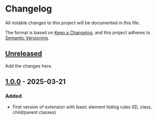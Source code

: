 # Changelog

All notable changes to this project will be documented in this file.

The format is based on [Keep a Changelog](https://keepachangelog.com/en/1.1.0/),
and this project adheres to [Semantic Versioning](https://semver.org/spec/v2.0.0.html).

## [Unreleased]

Add the changes here.

## [1.0.0] - 2025-03-21

### Added

- First version of extension with basic element hiding rules (ID, class, child/parent classes)

[unreleased]: https://github.com/ablandel/hide-unwanted-stuff-webextension/compare/1.0.0..main

[1.0.0]: https://github.com/ablandel/hide-unwanted-stuff-webextension/tree/1.0.0
